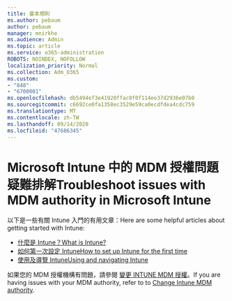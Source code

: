 ```yaml
---
title: 基本規則
ms.author: pebaum
author: pebaum
manager: mnirkhe
ms.audience: Admin
ms.topic: article
ms.service: o365-administration
ROBOTS: NOINDEX, NOFOLLOW
localization_priority: Normal
ms.collection: Adm_O365
ms.custom:
- "848"
- "6700001"
ms.openlocfilehash: db5494ef3e41920ffac0f0f114ee37d2936e07b0
ms.sourcegitcommit: c6692ce0fa1358ec3529e59ca0ecdfdea4cdc759
ms.translationtype: MT
ms.contentlocale: zh-TW
ms.lasthandoff: 09/14/2020
ms.locfileid: "47686345"
---
```

# <a name="troubleshoot-issues-with-mdm-authority-in-microsoft-intune"></a><span data-ttu-id="c8d4c-102">Microsoft Intune 中的 MDM 授權問題疑難排解</span><span class="sxs-lookup"><span data-stu-id="c8d4c-102">Troubleshoot issues with MDM authority in Microsoft Intune</span></span>

<span data-ttu-id="c8d4c-103">以下是一些有關 Intune 入門的有用文章：</span><span class="sxs-lookup"><span data-stu-id="c8d4c-103">Here are some helpful articles about getting started with Intune:</span></span>

- [<span data-ttu-id="c8d4c-104">什麼是 Intune？</span><span class="sxs-lookup"><span data-stu-id="c8d4c-104">What is Intune?</span></span>](https://docs.microsoft.com/intune/what-is-intune)
- [<span data-ttu-id="c8d4c-105">如何第一次設定 Intune</span><span class="sxs-lookup"><span data-stu-id="c8d4c-105">How to set up Intune for the first time</span></span>](https://docs.microsoft.com/intune/setup-steps)
- [<span data-ttu-id="c8d4c-106">使用及導覽 Intune</span><span class="sxs-lookup"><span data-stu-id="c8d4c-106">Using and navigating Intune</span></span>](https://docs.microsoft.com/intune/tutorial-walkthrough-intune-portal)

<span data-ttu-id="c8d4c-107">如果您的 MDM 授權機構有問題，請參閱 [變更 INTUNE MDM 授權](https://docs.microsoft.com/alchemyinsights/change-mdm-authority)。</span><span class="sxs-lookup"><span data-stu-id="c8d4c-107">If you are having issues with your MDM authority, refer to to [Change Intune MDM authority](https://docs.microsoft.com/alchemyinsights/change-mdm-authority).</span></span>